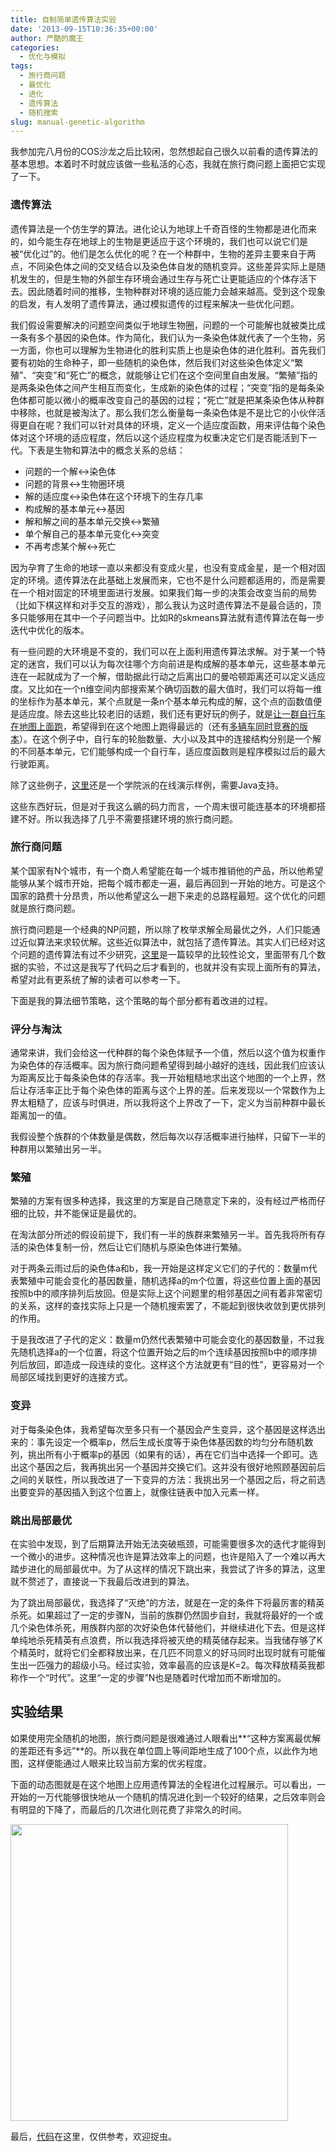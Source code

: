 ```yaml
---
title: 自制简单遗传算法实验
date: '2013-09-15T10:36:35+00:00'
author: 严酷的魔王
categories:
  - 优化与模拟
tags:
  - 旅行商问题
  - 最优化
  - 进化
  - 遗传算法
  - 随机搜索
slug: manual-genetic-algorithm
---
```


我参加完八月份的COS沙龙之后比较闲，忽然想起自己很久以前看的遗传算法的基本思想。本着时不时就应该做一些私活的心态，我就在旅行商问题上面把它实现了一下。

### **遗传算法**

遗传算法是一个仿生学的算法。进化论认为地球上千奇百怪的生物都是进化而来的，如今能生存在地球上的生物是更适应于这个环境的，我们也可以说它们是被“优化过”的。他们是怎么优化的呢？在一个种群中，生物的差异主要来自于两点，不同染色体之间的交叉结合以及染色体自发的随机变异。这些差异实际上是随机发生的，但是生物的外部生存环境会通过生存与死亡让更能适应的个体存活下去。因此随着时间的推移，生物种群对环境的适应能力会越来越高。受到这个现象的启发，有人发明了遗传算法，通过模拟遗传的过程来解决一些优化问题。
  
<!--more-->


  
我们假设需要解决的问题空间类似于地球生物圈，问题的一个可能解也就被类比成一条有多个基因的染色体。作为简化，我们认为一条染色体就代表了一个生物，另一方面，你也可以理解为生物进化的胜利实质上也是染色体的进化胜利。首先我们要有初始的生命种子，即一些随机的染色体，然后我们对这些染色体定义“繁殖”、“突变”和“死亡”的概念，就能够让它们在这个空间里自由发展。“繁殖”指的是两条染色体之间产生相互而变化，生成新的染色体的过程；“突变”指的是每条染色体都可能以微小的概率改变自己的基因的过程；“死亡”就是把某条染色体从种群中移除，也就是被淘汰了。那么我们怎么衡量每一条染色体是不是比它的小伙伴活得更自在呢？我们可以针对具体的环境，定义一个适应度函数，用来评估每个染色体对这个环境的适应程度，然后以这个适应程度为权重决定它们是否能活到下一代。下表是生物和算法中的概念关系的总结：

  * 问题的一个解↔染色体
  * 问题的背景↔生物圈环境
  * 解的适应度↔染色体在这个环境下的生存几率
  * 构成解的基本单元↔基因
  * 解和解之间的基本单元交换↔繁殖
  * 单个解自己的基本单元变化↔突变
  * 不再考虑某个解↔死亡

因为孕育了生命的地球一直以来都没有变成火星，也没有变成金星，是一个相对固定的环境。遗传算法在此基础上发展而来，它也不是什么问题都适用的，而是需要在一个相对固定的环境里面进行发展。如果我们每一步的决策会改变当前的局势（比如下棋这样和对手交互的游戏），那么我认为这时遗传算法不是最合适的，顶多只能够用在其中一个子问题当中。比如R的skmeans算法就有遗传算法在每一步迭代中优化的版本。

有一些问题的大环境是不变的，我们可以在上面利用遗传算法求解。对于某一个特定的迷宫，我们可以认为每次往哪个方向前进是构成解的基本单元，这些基本单元连在一起就成为了一个解，借助据此行动之后离出口的曼哈顿距离还可以定义适应度。又比如在一个n维空间内部搜索某个确切函数的最大值时，我们可以将每一维的坐标作为基本单元，某个点就是一条n个基本单元构成的解，这个点的函数值便是适应度。除去这些比较老旧的话题，我们还有更好玩的例子，就是[让一群自行车在地图上面跑](http://boxcar2d.com/)，希望得到在这个地图上跑得最远的（还有[多辆车同时竞赛的版本](http://gencar.co/)）。在这个例子中，自行车的轮胎数量、大小以及其中的连接结构分别是一个解的不同基本单元，它们能够构成一个自行车，适应度函数则是程序模拟过后的最大行驶距离。

除了这些例子，[这里](http://userweb.eng.gla.ac.uk/yun.li/ga_demo/)还是一个学院派的在线演示样例，需要Java支持。

这些东西好玩，但是对于我这么鶸的码力而言，一个周末很可能连基本的环境都搭建不好。所以我选择了几乎不需要搭建环境的旅行商问题。

### **旅行商问题**

某个国家有N个城市，有一个商人希望能在每一个城市推销他的产品，所以他希望能够从某个城市开始，把每个城市都走一遍，最后再回到一开始的地方。可是这个国家的路费十分昂贵，所以他希望这么一趟下来走的总路程最短。这个优化的问题就是旅行商问题。

旅行商问题是一个经典的NP问题，所以除了枚举求解全局最优之外，人们只能通过近似算法来求较优解。这些近似算法中，就包括了遗传算法。其实人们已经对这个问题的遗传算法有过不少研究，[这里](http://www.dca.fee.unicamp.br/~gomide/courses/EA072/artigos/Genetic_Algorithm_TSPR_eview_Larranaga_1999.pdf)是一篇较早的比较性论文，里面带有几个数据的实验，不过这是我写了代码之后才看到的，也就并没有实现上面所有的算法，希望对此有更系统了解的读者可以参考一下。

下面是我的算法细节策略，这个策略的每个部分都有着改进的过程。

### **评分与淘汰**

通常来讲，我们会给这一代种群的每个染色体赋予一个值，然后以这个值为权重作为染色体的存活概率。因为旅行商问题希望得到越小越好的连线，因此我们应该认为距离反比于每条染色体的存活率。我一开始粗糙地求出这个地图的一个上界，然后让存活率正比于每个染色体的距离与这个上界的差。后来发现以一个常数作为上界太粗糙了，应该与时俱进，所以我将这个上界改了一下，定义为当前种群中最长距离加一的值。

我假设整个族群的个体数量是偶数，然后每次以存活概率进行抽样，只留下一半的种群用以繁殖出另一半。

### **繁殖**

繁殖的方案有很多种选择，我这里的方案是自己随意定下来的，没有经过严格而仔细的比较，并不能保证是最优的。

在淘汰部分所述的假设前提下，我们有一半的族群来繁殖另一半。首先我将所有存活的染色体复制一份，然后让它们随机与原染色体进行繁殖。

对于两条云雨过后的染色体a和b，我一开始是这样定义它们的子代的：数量m代表繁殖中可能会变化的基因数量，随机选择a的m个位置，将这些位置上面的基因按照b中的顺序排列后放回。但是实际上这个问题里的相邻基因之间有着非常密切的关系，这样的查找实际上只是一个随机搜索罢了，不能起到很快收敛到更优排列的作用。

于是我改进了子代的定义：数量m仍然代表繁殖中可能会变化的基因数量，不过我先随机选择a的一个位置，将这个位置开始之后的m个连续基因按照b中的顺序排列后放回，即造成一段连续的变化。这样这个方法就更有“目的性”，更容易对一个局部区域找到更好的连接方式。

### **变异**

对于每条染色体，我希望每次至多只有一个基因会产生变异，这个基因是这样选出来的：事先设定一个概率p，然后生成长度等于染色体基因数的均匀分布随机数列，挑出所有小于概率p的基因（如果有的话），再在它们当中选择一个即可。选出这个基因之后，我再挑出另一个基因并交换它们。这并没有很好地照顾基因前后之间的关联性，所以我改进了一下变异的方法：我挑出另一个基因之后，将之前选出要变异的基因插入到这个位置上，就像往链表中加入元素一样。

### **跳出局部最优**

在实验中发现，到了后期算法开始无法突破瓶颈，可能需要很多次的迭代才能得到一个微小的进步。这种情况也许是算法效率上的问题，也许是陷入了一个难以再大踏步进化的局部最优中。为了从这样的情况下跳出来，我尝试了许多的算法，这里就不赘述了，直接说一下我最后改进到的算法。

为了跳出局部最优，我选择了“灭绝”的方法，就是在一定的条件下将最厉害的精英杀死。如果超过了一定的步骤N，当前的族群仍然固步自封，我就将最好的一个或几个染色体杀死，用族群内部的次好染色体代替他们，并继续进化下去。但是这样单纯地杀死精英有点浪费，所以我选择将被灭绝的精英储存起来。当我储存够了K个精英时，就将它们全都释放出来，在几匹不同意义的好马同时出现时就有可能催生出一匹强力的超级小马。经过实验，效率最高的应该是K=2。每次释放精英我都称作一个“时代”。这里“一定的步骤”N也是随着时代增加而不断增加的。

## **实验结果**

如果使用完全随机的地图，旅行商问题是很难通过人眼看出**“这种方案离最优解的差距还有多远”**的。所以我在单位圆上等间距地生成了100个点，以此作为地图，这样便能通过人眼来比较当前方案的优劣程度。

下面的动态图就是在这个地图上应用遗传算法的全程进化过程展示。可以看出，一开始的一万代能够很快地从一个随机的情况进化到一个较好的结果，之后效率则会有明显的下降了，而最后的几次进化则花费了非常久的时间。

[<img class="alignnone" title="GA2" alt="" src="http://ww3.sinaimg.cn/mw690/61830650jw1e84jucph1dg20fk0gob2b.gif" width="444" height="475" />](http://ww3.sinaimg.cn/mw690/61830650jw1e84jucph1dg20fk0gob2b.gif)

最后，[代码](https://github.com/hetong007/code4cos/tree/master/Genetic%20Algorithm%20for%20Travelling%20Salesman%20Problem)在这里，仅供参考，欢迎捉虫。
